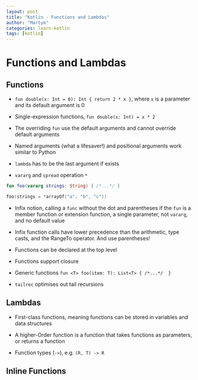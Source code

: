 ```yaml
---
layout: post
title: "Kotlin - Functions and Lambdas"
author: "Martym"
categories: learn-kotlin
tags: [kotlin]
---
```


# Functions and Lambdas

## Functions

- `fun double(x: Int = 0): Int { return 2 * x }`, where `x` is a
  parameter and its default argument is 0

- Single-expression functions, `fun double(x: Int) = x * 2`

- The overriding `fun` use the default arguments and cannot override
  default arguments

- Named arguments (what a lifesaver!) and positional arguments work
  similar to Python

- `lambda` has to be the last argument if exists

- `vararg` and `spread` operation `*`

``` kotlin
fun foo(vararg strings: String) { /*...*/ }

foo(strings = *arrayOf("a", "b", "c"))
```

- Infix notion, calling a `func` without the dot and parentheses if
  the `fun` is a member function or extension function, a single
  parameter, not `vararg`, and no default value

- Infix function calls have lower precedence than the arithmetic, type
  casts, and the RangeTo operator. And use parentheses!

- Functions can be declared at the top level

- Functions support closure

- Generic functions `fun <T> foo(item: T): List<T> { /*...*/  }`

- `tailrec` optimises out tail recursions

## Lambdas

- First-class functions, meaning functions can be stored in variables
  and data structures

- A higher-Order function is a function that takes functions as
  parameters, or returns a function

- Function types (`->`), e.g. `(R, T) -> R`

## Inline Functions
